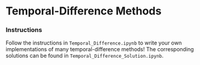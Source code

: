 # Temporal-Difference Methods

### Instructions

Follow the instructions in `Temporal_Difference.ipynb` to write your own implementations of many temporal-difference methods!  The corresponding solutions can be found in `Temporal_Difference_Solution.ipynb`.  